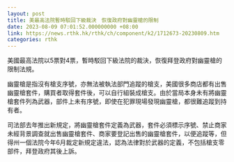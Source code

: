 ```yaml
---
layout: post
title: 美最高法院暫時駁回下級裁決　恢復政府對幽靈槍的限制
date: 2023-08-09 07:01:52.000000000 +08:00
link: https://news.rthk.hk/rthk/ch/component/k2/1712673-20230809.htm
categories: rthk
---
```


美國最高法院以5票對4票，暫時駁回下級法院的裁決，恢復拜登政府對幽靈槍的限制法規。

幽靈槍是指沒有槍支序號，亦無法被執法部門追蹤的槍支，美國很多商店都有出售幽靈槍套件，購買者取得套件後，可以自行組裝成槍支。由於當局本身未有將幽靈槍套件列為武器，部件上未有序號，即使在犯罪現場發現幽靈槍，都很難追蹤到持有者。

司法部去年推出新規定，將幽靈槍套件定義為武器，套件必須標示序號、禁止商家未經背景調查就出售幽靈槍套件、商家要登記出售的幽靈槍套件，以便追蹤等，但得州一個法院今年6月裁定新規定違法，認為法律對於武器的定義，不包括槍支零部件，拜登政府其後上訴。
